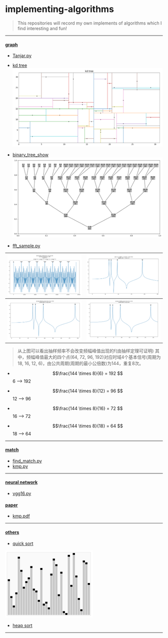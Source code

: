# implementing-algorithms
> This repositories will record my own implements of algorithms which I find interesting and fun!

--------------------------------------------------

#### [graph](https://github.com/lturing/implementing-algorithms/tree/master/graph)
- [Tanjar.py](https://github.com/lturing/implementing-algorithms/tree/master/graph/Tanjar.py)
- [kd tree](https://github.com/lturing/implementing-algorithms/tree/master/graph/kd_tree.py)
![](https://raw.githubusercontent.com/lturing/implementing-algorithms/master/photos/kd_tree_1.png)
- [binary_tree_show](https://github.com/lturing/implementing-algorithms/blob/master/graph/plot_binary_tree.py)
![](https://raw.githubusercontent.com/lturing/implementing-algorithms/master/photos/binary_tree.png)

- [fft_sample.py](https://github.com/lturing/implementing-algorithms/tree/master/graph/fft_sample.py)

| ![](https://raw.githubusercontent.com/lturing/implementing-algorithms/master/photos/curve_for_fft.png)  | ![](https://raw.githubusercontent.com/lturing/implementing-algorithms/master/photos/fft_ever_1.png)  |
| :------------: | :------------: |
| ![](https://raw.githubusercontent.com/lturing/implementing-algorithms/master/photos/fft_ever_2.png)  | ![]( https://raw.githubusercontent.com/lturing/implementing-algorithms/master/photos/fft_ever_3.png) |

> 从上图可以看出抽样频率不会改变频幅峰值出现的f(由抽样定理可证明)
其中，频幅峰值最大的四个点(64, 72, 96, 192)对应时域4个基本信号(周期为18, 16, 12, 6)，由公共周期(周期的最小公倍数)为144，重复8次。
- $$\frac{144 \times 8}{6}  = 192 $$  6  --> 192   

- $$\frac{144 \times 8}{12} = 96 $$  12 --> 96   

- $$\frac{144 \times 8}{16} = 72 $$  16 --> 72     

- $$\frac{144 \times 8}{18} = 64 $$  18 --> 64   

---------------

#### [match](https://github.com/lturing/implementing-algorithms/tree/master/match)
- [find_match.py](https://github.com/lturing/implementing-algorithms/tree/master/match/find_match.py)
- [kmp.py](https://github.com/lturing/implementing-algorithms/tree/master/match/kmp.py)

-------------

#### [neural network](https://github.com/lturing/implementing-algorithms/tree/master/nn)
- [vgg16.py](https://github.com/lturing/implementing-algorithms/tree/master/nn/load_vgg16.py)


#### [paper](https://github.com/lturing/implementing-algorithms/tree/master/paper)
- [kmp.pdf](https://github.com/lturing/implementing-algorithms/tree/master/paper/kmp.pdf)

-------------------

#### [others](https://github.com/lturing/implementing-algorithms/tree/master/others)
- [quick sort](https://github.com/lturing/implementing-algorithms/tree/master/others/quick_sort.py)

![](https://raw.githubusercontent.com/lturing/implementing-algorithms/master/photos/Sorting_quicksort_anim.gif)

- [heap sort](https://github.com/lturing/implementing-algorithms/tree/master/others/heapsort.py)

---------------------




